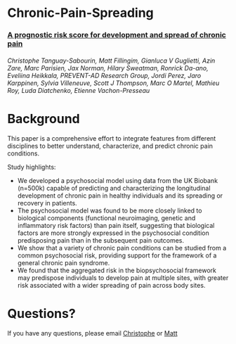 # **Chronic-Pain-Spreading**
### [A prognostic risk score for development and spread of chronic pain](https://www.medrxiv.org/content/10.1101/2022.07.22.22277850v1)
###### Christophe Tanguay-Sabourin, Matt Fillingim, Gianluca V Guglietti, Azin Zare, Marc Parisien, Jax Norman, Hilary Sweatman, Ronrick Da-ano, Eveliina Heikkala, PREVENT-AD Research Group, Jordi Perez, Jaro Karppinen, Sylvia Villeneuve, Scott J Thompson, Marc O Martel, Mathieu Roy, Luda Diatchenko, Etienne Vachon-Presseau

# **Background**
This paper is a comprehensive effort to integrate features from different disciplines to better
understand, characterize, and predict chronic pain conditions.

Study highlights:

- We developed a psychosocial model using data from the UK Biobank (n=500k) capable of
predicting and characterizing the longitudinal development of chronic pain in healthy individuals
and its spreading or recovery in patients.
- The psychosocial model was found to be more closely linked to
biological components (functional neuroimaging, genetic and 
inflammatory risk factors) than pain itself, suggesting that biological factors are more strongly
expressed in the psychosocial condition predisposing pain than in the subsequent pain outcomes.
- We show that a variety of chronic pain conditions can be studied from
a common psychosocial risk, providing support for the framework of a general chronic pain
syndrome.
- We found that the aggregated risk in the biopsychosocial framework may predispose
individuals to develop pain at multiple sites, with greater risk associated with a wider spreading
of pain across body sites.

# **Questions?**
If you have any questions, please email [Christophe](<christophe.tanguaysabourin@mcgill.ca>) or [Matt](<matthew.fillingim@mail.mcgill.ca>)

